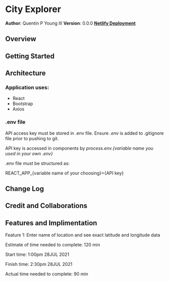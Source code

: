 # City Explorer

**Author**: Quentin P Young III
**Version**: 0.0.0
[**Netlify Deployment**](https://romantic-pasteur-01ecef.netlify.app/)

## Overview
<!-- Provide a high level overview of what this application is and why you are building it, beyond the fact that it's an assignment for this class. (i.e. What's your problem domain?) -->

## Getting Started
<!-- What are the steps that a user must take in order to build this app on their own machine and get it running? -->

## Architecture
<!-- Provide a detailed description of the application design. What technologies (languages, libraries, etc) you're using, and any other relevant design information. -->

### Application uses:

* React
* Bootstrap
* Axios

### .env file

API access key must be stored in .env file.  Ensure *.env* is added to .gitignore file prior to pushing to git.

API key is accessed in components by *process.env.{variable name you used in your own .env}*

.env file must be structured as:

REACT_APP_{variable name of your choosing}={API key}

## Change Log
<!-- Use this area to document the iterative changes made to your application as each feature is successfully implemented. Use time stamps. Here's an example:

01-01-2001 4:59pm - Application now has a fully-functional express server, with a GET route for the location resource. -->

## Credit and Collaborations
<!-- Give credit (and a link) to other people or resources that helped you build this application. -->

## Features and Implimentation

Feature 1: Enter name of location and see exact latitude and longitude data

Estimate of time needed to complete: 120 min

Start time: 1:00pm 28JUL 2021

Finish time: 2:30pm 28JUL 2021

Actual time needed to complete: 90 min
